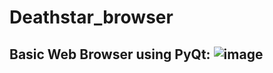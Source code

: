 # Deathstar_browser
Basic Web Browser using PyQt:
![image](https://user-images.githubusercontent.com/70877885/142841961-d44c76ae-683f-45ff-9a98-559e3461ef3f.png)
---
